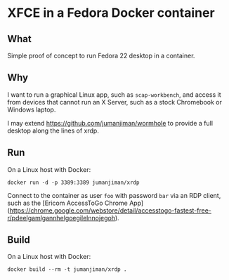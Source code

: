 XFCE in a Fedora Docker container
=================================

What
----

Simple proof of concept to run Fedora 22 desktop in a container.


Why
---

I want to run a graphical Linux app, such as `scap-workbench`,
and access it from devices that cannot run an X Server,
such as a stock Chromebook or Windows laptop.

I may extend https://github.com/jumanjiman/wormhole to provide
a full desktop along the lines of xrdp.


Run
---

On a Linux host with Docker:

    docker run -d -p 3389:3389 jumanjiman/xrdp

Connect to the container as user `foo` with password `bar`
via an RDP client, such as the [Ericom AccessToGo Chrome App]
(https://chrome.google.com/webstore/detail/accesstogo-fastest-free-r/pdeelgamlgannhelgoegilelnnojegoh).


Build
-----

On a Linux host with Docker:

    docker build --rm -t jumanjiman/xrdp .
